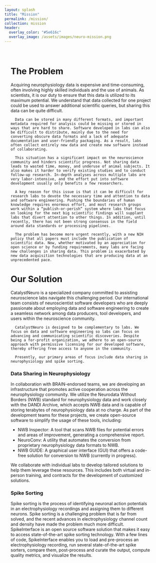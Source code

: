 ```yaml
---
layout: splash
title: "Mission"
permalink: /mission/
collection: mission
header:
  overlay_color: "#5e616c"
  overlay_image: /assets/images/neuro-mission.png
---
```


<style>
  body {
    background-image: url("/assets/images/gradient2.jpg");
    background-size: cover;
    margin-top: 100px;
  }
  .mission-content {
    background: none;
    padding: 20px;
  }
</style>
<div class="mission-content">
<h1>The Problem</h1>
<p>Acquiring neurophysiology data is expensive and time-consuming, often involving highly skilled individuals and the use of animals. As scientists, it is our duty to ensure that this data is utilized to its maximum potential. We understand that data collected for one project could be used to answer additional scientific queries, but sharing this data can be quite difficult.

      Data can be stored in many different formats, and important metadata required for analysis could be missing or stored in ways that are hard to share. Software developed in labs can also be difficult to distribute, mainly due to the need for converting obscure data formats and a lack of adequate documentation and user-friendly packaging. As a result, labs often collect entirely new data and create new software instead of collaborating.

      This situation has a significant impact on the neuroscience community and hinders scientific progress. Not sharing data leads to wasted time, money, and underuse of animal subjects. It also makes it harder to verify existing studies and to conduct follow-up research. In-depth analyses across multiple labs are very labor-intensive, and the effort put into software development usually only benefits a few researchers.

      A key reason for this issue is that it can be difficult for research labs to devote the necessary time and attention to data and software engineering. Pushing the boundaries of human knowledge requires enormous effort, and most research groups work within a “publish-or-perish” system where labs that focus on looking for the next big scientific findings will supplant labs that divert attention to other things. In addition, until recently, there has not been strong consensus in the field around data standards or processing pipelines.

      The problem has become more urgent recently, with a new NIH policy that all papers must include the publication of scientific data. Now, whether motivated by an appreciation for open science or by funding requirements, many labs are facing new challenges in sharing data. This problem is exacerbated by new data acquisition technologies that are producing data at an unprecedented pace.
</p>
<h1>Our Solution</h1>
<p>
      CatalystNeuro is a specialized company committed to assisting neuroscience labs navigate this challenging period. Our international team consists of neuroscientist software developers who are deeply passionate about employing data and software engineering to create a seamless network among data producers, tool developers, and users within the neuroscience community. 

      CatalystNeuro is designed to be complementary to labs. We focus on data and software engineering so labs can focus on advancing and communicating scientific discoveries. Despite being a for-profit organization, we adhere to an open-source approach with permissive licensing for our developed software, thereby offering free access to anyone in the community. 

      Presently, our primary areas of focus include data sharing in neurophysiology and spike sorting.
</p>
      <h3>Data Sharing in Neurophysiology</h3>
<p>
      In collaboration with BRAIN-endorsed teams, we are developing an infrastructure that promotes active cooperation across the neurophysiology community. We utilize the Neurodata Without Borders (NWB) standard for neurophysiology data and work closely with the DANDI Archive, which accepts NWB data and is capable of storing terabytes of neurophysiology data at no charge. As part of the development teams for these projects, we create open-source software to simplify the usage of these tools, including:
</p>
      <ul>
      <li>NWB Inspector: A tool that scans NWB files for potential errors and areas of improvement, generating a comprehensive report.</li>
      <li>NeuroConv: A utility that automates the conversion from proprietary neurophysiology data formats to NWB.</li>
      <li>NWB GUIDE: A graphical user interface (GUI) that offers a code-free solution for conversion to NWB (currently in progress).</li>
      </ul>
<p>
      We collaborate with individual labs to develop tailored solutions to help them leverage these resources. This includes both virtual and in-person training, and contracts for the development of customized solutions.
</p>
      <h3>Spike Sorting</h3>
    <p>
      Spike sorting is the process of identifying neuronal action potentials in an electrophysiology recordings and assigning them to different neurons. Spike sorting is a challenging problem that is far from solved, and the recent advances in electrophysiology channel count and density have made the problem much more difficult. SpikeInterface is an open source software solution that makes it easy to access state-of-the-art spike sorting technology. With a few lines of code, SpikeInterface enables you to load and pre-process an electrophysiology recording, run several state-of-the-art spike sorters, compare them, post-process and curate the output, compute quality metrics, and visualize the results.
</p>
</div>